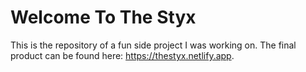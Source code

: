 # Welcome To The Styx

This is the repository of a fun side project I was working on. The final product can be found here: https://thestyx.netlify.app.
